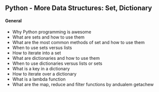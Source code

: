 ## Python - More Data Structures: Set, Dictionary

#### General

 - Why Python programming is awesome
 - What are sets and how to use them
 - What are the most common methods of set and how to use them
 - When to use sets versus lists
 - How to iterate into a set
 - What are dictionaries and how to use them
 - When to use dictionaries versus lists or sets
 - What is a key in a dictionary
 - How to iterate over a dictionary
 - What is a lambda function
 - What are the map, reduce and filter functions
by andualem getachew